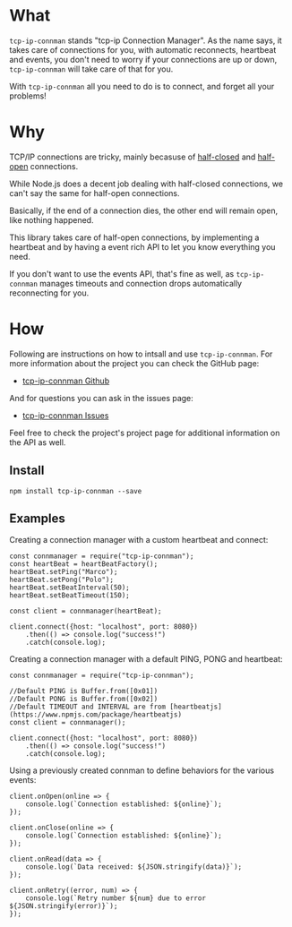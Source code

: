 #   What

`tcp-ip-connman` stands "tcp-ip Connection Manager". As the name says, it takes
care of connections for you, with automatic reconnects, heartbeat and events,
you don't need to worry if your connections are up or down, `tcp-ip-connman`
will take care of that for you.

With `tcp-ip-connman` all you need to do is to connect, and forget all your
problems!

#   Why

TCP/IP connections are tricky, mainly becasuse of [half-closed](https://superuser.com/a/615971/222770)
and [half-open](https://blog.stephencleary.com/2009/05/detection-of-half-open-dropped.html)
connections.

While Node.js does a decent job dealing with half-closed connections, we can't say
the same for half-open connections.

Basically, if the end of a connection dies, the other end will remain open, like
nothing happened.

This library takes care of half-open connections, by implementing a heartbeat and
by having a event rich API to let you know everything you need.

If you don't want to use the events API, that's fine as well, as `tcp-ip-connman`
manages timeouts and connection drops automatically reconnecting for you.

#   How

Following are instructions on how to intsall and use `tcp-ip-connman`. For more
information about the project you can check the GitHub page:

 - [tcp-ip-connman Github](https://github.com/Fl4m3Ph03n1x/tcp-ip_connMan)

And for questions you can ask in the issues page:

 - [tcp-ip-connman Issues](https://github.com/Fl4m3Ph03n1x/tcp-ip_connMan/issues)

Feel free to check the project's project page for additional information on the
API as well.

##  Install

    npm install tcp-ip-connman --save

##  Examples

Creating a connection manager with a custom heartbeat and connect:

    const connmanager = require("tcp-ip-connman");
    const heartBeat = heartBeatFactory();
    heartBeat.setPing("Marco");
    heartBeat.setPong("Polo");
    heartBeat.setBeatInterval(50);
    heartBeat.setBeatTimeout(150);

    const client = connmanager(heartBeat);

    client.connect({host: "localhost", port: 8080})
        .then(() => console.log("success!")
        .catch(console.log);

Creating a connection manager with a default PING, PONG and heartbeat:

    const connmanager = require("tcp-ip-connman");

    //Default PING is Buffer.from([0x01])
    //Default PONG is Buffer.from([0x02])
    //Default TIMEOUT and INTERVAL are from [heartbeatjs](https://www.npmjs.com/package/heartbeatjs)
    const client = connmanager();

    client.connect({host: "localhost", port: 8080})
        .then(() => console.log("success!")
        .catch(console.log);

Using a previously created connman to define behaviors for the various
events:

    client.onOpen(online => {
        console.log(`Connection established: ${online}`);
    });

    client.onClose(online => {
        console.log(`Connection established: ${online}`);
    });

    client.onRead(data => {
        console.log(`Data received: ${JSON.stringify(data)}`);
    });

    client.onRetry((error, num) => {
        console.log(`Retry number ${num} due to error ${JSON.stringify(error)}`);
    });
